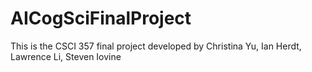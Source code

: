 # AICogSciFinalProject

This is the CSCI 357 final project developed by Christina Yu, Ian Herdt, Lawrence Li, Steven Iovine